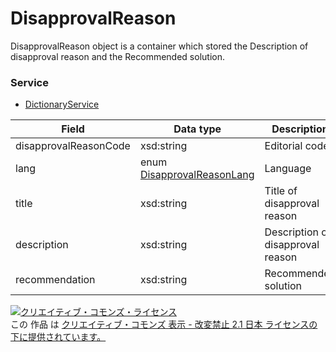 # DisapprovalReason
DisapprovalReason object is a container which stored the Description of disapproval reason and the Recommended solution.
### Service
+ [DictionaryService](../services/DictionaryService.md)

| Field | Data type | Description | 
|---|---|---|
| disapprovalReasonCode| xsd:string| Editorial code |
| lang| enum <a href="../data/DisapprovalReasonLang.md">DisapprovalReasonLang</a>| Language |
| title| xsd:string| Title of disapproval reason |
| description| xsd:string| Description of disapproval reason |
| recommendation| xsd:string| Recommended solution |
<a rel="license" href="http://creativecommons.org/licenses/by-nd/2.1/jp/"><img alt="クリエイティブ・コモンズ・ライセンス" style="border-width:0" src="https://i.creativecommons.org/l/by-nd/2.1/jp/88x31.png" /></a><br />この 作品 は <a rel="license" href="http://creativecommons.org/licenses/by-nd/2.1/jp/">クリエイティブ・コモンズ 表示 - 改変禁止 2.1 日本 ライセンスの下に提供されています。</a>
